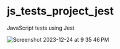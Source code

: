 # js_tests_project_jest
JavaScript tests using Jest

![Screenshot 2023-12-24 at 9 35 46 PM](https://github.com/ivannaht/js_tests_project_jest/assets/59062196/f27001f6-d596-49c9-8834-010ac4341e87)
